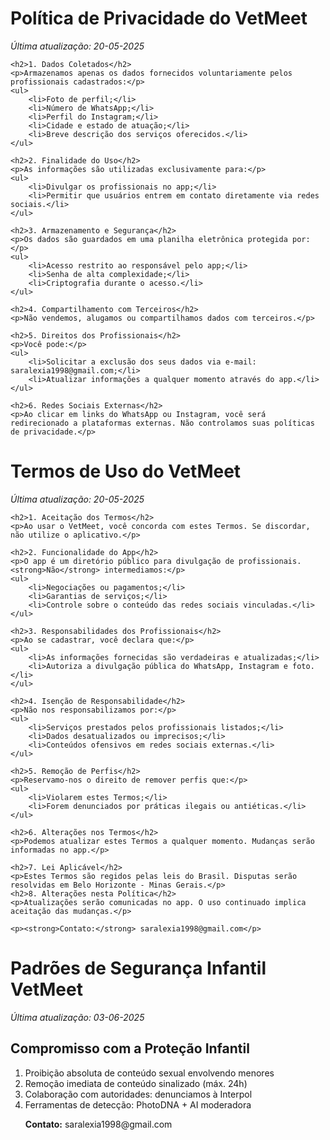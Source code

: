 
<html>  
<head>  
    <title>Política de Privacidade - VetMeet</title>  
</head>  
<body>  
    <h1>Política de Privacidade do VetMeet</h1>  
    <p><em>Última atualização: 20-05-2025</em></p>  

    <h2>1. Dados Coletados</h2>  
    <p>Armazenamos apenas os dados fornecidos voluntariamente pelos profissionais cadastrados:</p>  
    <ul>  
        <li>Foto de perfil;</li>  
        <li>Número de WhatsApp;</li>  
        <li>Perfil do Instagram;</li>  
        <li>Cidade e estado de atuação;</li>  
        <li>Breve descrição dos serviços oferecidos.</li>  
    </ul>  

    <h2>2. Finalidade do Uso</h2>  
    <p>As informações são utilizadas exclusivamente para:</p>  
    <ul>  
        <li>Divulgar os profissionais no app;</li>  
        <li>Permitir que usuários entrem em contato diretamente via redes sociais.</li>  
    </ul>  

    <h2>3. Armazenamento e Segurança</h2>  
    <p>Os dados são guardados em uma planilha eletrônica protegida por:</p>  
    <ul>  
        <li>Acesso restrito ao responsável pelo app;</li>  
        <li>Senha de alta complexidade;</li>  
        <li>Criptografia durante o acesso.</li>  
    </ul>  

    <h2>4. Compartilhamento com Terceiros</h2>  
    <p>Não vendemos, alugamos ou compartilhamos dados com terceiros.</p>  

    <h2>5. Direitos dos Profissionais</h2>  
    <p>Você pode:</p>  
    <ul>  
        <li>Solicitar a exclusão dos seus dados via e-mail: saralexia1998@gmail.com;</li>  
        <li>Atualizar informações a qualquer momento através do app.</li>  
    </ul>  

    <h2>6. Redes Sociais Externas</h2>  
    <p>Ao clicar em links do WhatsApp ou Instagram, você será redirecionado a plataformas externas. Não controlamos suas políticas de privacidade.</p>  

<html>  
<head>  
    <title>Termos de Uso - [Nome do App]</title>  
</head>  
<body>  
    <h1>Termos de Uso do VetMeet</h1>  
    <p><em>Última atualização: 20-05-2025</em></p>  

    <h2>1. Aceitação dos Termos</h2>  
    <p>Ao usar o VetMeet, você concorda com estes Termos. Se discordar, não utilize o aplicativo.</p>  

    <h2>2. Funcionalidade do App</h2>  
    <p>O app é um diretório público para divulgação de profissionais. <strong>Não</strong> intermediamos:</p>  
    <ul>  
        <li>Negociações ou pagamentos;</li>  
        <li>Garantias de serviços;</li>  
        <li>Controle sobre o conteúdo das redes sociais vinculadas.</li>  
    </ul>  

    <h2>3. Responsabilidades dos Profissionais</h2>  
    <p>Ao se cadastrar, você declara que:</p>  
    <ul>  
        <li>As informações fornecidas são verdadeiras e atualizadas;</li>  
        <li>Autoriza a divulgação pública do WhatsApp, Instagram e foto.</li>  
    </ul>  

    <h2>4. Isenção de Responsabilidade</h2>  
    <p>Não nos responsabilizamos por:</p>  
    <ul>  
        <li>Serviços prestados pelos profissionais listados;</li>  
        <li>Dados desatualizados ou imprecisos;</li>  
        <li>Conteúdos ofensivos em redes sociais externas.</li>  
    </ul>  

    <h2>5. Remoção de Perfis</h2>  
    <p>Reservamo-nos o direito de remover perfis que:</p>  
    <ul>  
        <li>Violarem estes Termos;</li>  
        <li>Forem denunciados por práticas ilegais ou antiéticas.</li>  
    </ul>  

    <h2>6. Alterações nos Termos</h2>  
    <p>Podemos atualizar estes Termos a qualquer momento. Mudanças serão informadas no app.</p>  

    <h2>7. Lei Aplicável</h2>  
    <p>Estes Termos são regidos pelas leis do Brasil. Disputas serão resolvidas em Belo Horizonte - Minas Gerais.</p>  
    <h2>8. Alterações nesta Política</h2>  
    <p>Atualizações serão comunicadas no app. O uso continuado implica aceitação das mudanças.</p>  

    <p><strong>Contato:</strong> saralexia1998@gmail.com</p>  
    
</body>  

<title>Padrões de Segurança Infantil - VetMeet</title>  

<body>  
    <h1>Padrões de Segurança Infantil VetMeet</h1>  
    <p><em>Última atualização: 03-06-2025</em></p>  

<body>  
<h2>Compromisso com a Proteção Infantil</h2>
<ol>
  <li>Proibição absoluta de conteúdo sexual envolvendo menores</li>
  <li>Remoção imediata de conteúdo sinalizado (máx. 24h)</li>
  <li>Colaboração com autoridades: denunciamos à Interpol</li>
  <li>Ferramentas de detecção: PhotoDNA + AI moderadora</li>
    <p><strong>Contato:</strong> saralexia1998@gmail.com</p>  
<!-- politica-anti-abuso.html -->
</ol>
</body>  

